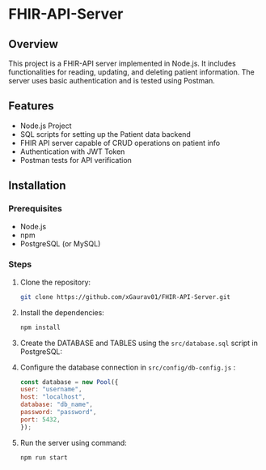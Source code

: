 # FHIR-API-Server

## Overview
This project is a FHIR-API server implemented in Node.js. It includes functionalities for reading, updating, and deleting patient information. The server uses basic authentication and is tested using Postman.

## Features

- Node.js Project
- SQL scripts for setting up the Patient data backend
- FHIR API server capable of CRUD operations on patient info
- Authentication with JWT Token
- Postman tests for API verification


## Installation

### Prerequisites

- Node.js
- npm 
- PostgreSQL (or MySQL)

### Steps

1. Clone the repository:
    ```sh
    git clone https://github.com/xGaurav01/FHIR-API-Server.git
    ```

2. Install the dependencies:
    ```sh
    npm install
    ```
3. Create the DATABASE and TABLES using the `src/database.sql` script in PostgreSQL:

4. Configure the database connection in `src/config/db-config.js` :
    ```javascript
    const database = new Pool({
    user: "username",
    host: "localhost",
    database: "db_name",
    password: "password",
    port: 5432,
    });
    ```

5. Run the server using command:
    ```sh
    npm run start
    ```


